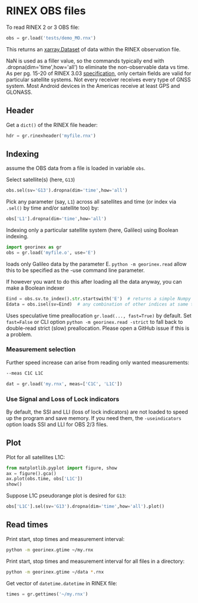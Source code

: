 # RINEX OBS files

To read RINEX 2 or 3 OBS file:

```python
obs = gr.load('tests/demo_MO.rnx')
```

This returns an
[xarray.Dataset](http://xarray.pydata.org/en/stable/api.html#dataset)
of data within the RINEX observation file.

NaN is used as a filler value, so the commands typically end with
.dropna(dim='time',how='all') to eliminate the non-observable data vs
time. As per pg. 15-20 of RINEX 3.03
[specification](ftp://igs.org/pub/data/format/rinex303.pdf),
only certain fields are valid for particular satellite systems.
Not every receiver receives every type of GNSS system.
Most Android devices in the Americas receive at least GPS and GLONASS.

## Header

Get a `dict()` of the RINEX file header:

```python
hdr = gr.rinexheader('myfile.rnx')
```

## Indexing

assume the OBS data from a file is loaded in variable `obs`.

Select satellite(s) (here, `G13`)

```python
obs.sel(sv='G13').dropna(dim='time',how='all')
```

Pick any parameter (say, `L1`) across all satellites and time (or index via `.sel()` by time and/or satellite too) by:

```python
obs['L1'].dropna(dim='time',how='all')
```

Indexing only a particular satellite system (here, Galileo) using Boolean indexing.

```python
import georinex as gr
obs = gr.load('myfile.o', use='E')
```

loads only Galileo data by the parameter E.
`python -m georinex.read` allow this to be specified as the -use command line parameter.

If however you want to do this after loading all the data anyway, you can make a Boolean indexer

```python
Eind = obs.sv.to_index().str.startswith('E')  # returns a simple Numpy Boolean 1-D array
Edata = obs.isel(sv=Eind)  # any combination of other indices at same time or before/after also possible
```

Uses speculative time preallocation `gr.load(..., fast=True)` by default.
Set `fast=False` or CLI option `python -m georinex.read -strict` to fall back to double-read strict (slow) preallocation.
Please open a GitHub issue if this is a problem.

### Measurement selection

Further speed increase can arise from reading only wanted measurements:

```sh
--meas C1C L1C
```

```python
dat = gr.load('my.rnx', meas=['C1C', 'L1C'])
```

### Use Signal and Loss of Lock indicators

By default, the SSI and LLI (loss of lock indicators) are not loaded to speed up the program and save memory.
If you need them, the `-useindicators` option loads SSI and LLI for OBS 2/3 files.

## Plot

Plot for all satellites L1C:

```python
from matplotlib.pyplot import figure, show
ax = figure().gca()
ax.plot(obs.time, obs['L1C'])
show()
```

Suppose L1C pseudorange plot is desired for `G13`:

```python
obs['L1C'].sel(sv='G13').dropna(dim='time',how='all').plot()
```

## Read times

Print start, stop times and measurement interval:

```sh
python -m georinex.gtime ~/my.rnx
```

Print start, stop times and measurement interval for all files in a directory:

```sh
python -m georinex.gtime ~/data *.rnx
```

Get vector of `datetime.datetime` in RINEX file:

```python
times = gr.gettimes('~/my.rnx')
```
